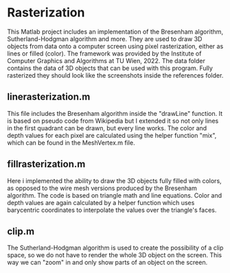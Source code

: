 # Rasterization
This Matlab project includes an implementation of the Bresenham algorithm, Sutherland-Hodgman algorithm and more.
They are used to draw 3D objects from data onto a computer screen using pixel rasterization, either as lines or filled (color).
The framework was provided by the Institute of Computer Graphics and Algorithms at TU Wien, 2022. The data folder contains the data of 3D objects that can be used with this program. Fully rasterized they should look like the screenshots inside the references folder.

## linerasterization.m
This file includes the Bresenham algorithm inside the "drawLine" function. It is based on pseudo code from Wikipedia but I extended it so not only lines in the first quadrant can be drawn, but every line works. The color and depth values for each pixel are calculated using the helper function "mix", which can be found in the MeshVertex.m file.

## fillrasterization.m
Here i implemented the ability to draw the 3D objects fully filled with colors, as opposed to the wire mesh versions produced by the Bresenham algorithm. The code is based on triangle math and line equations. Color and depth values are again calculated by a helper function which uses barycentric coordinates to interpolate the values over the triangle's faces.

## clip.m
The Sutherland-Hodgman algorithm is used to create the possibility of a clip space, so we do not have to render the whole 3D object on the screen. This way we can "zoom" in and only show parts of an object on the screen.
